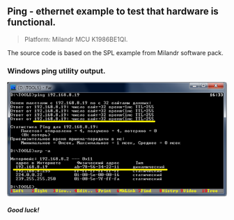 ## Ping - ethernet example to test that hardware is functional.
> Platform: Milandr MCU K1986BE1QI.

The source code is based on the SPL example from Milandr software pack.

### Windows ping utility output.
![MDR_Ping.png](MDR_Ping.png)

##### Good luck!
